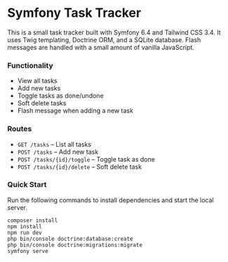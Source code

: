 # Symfony Task Tracker
This is a small task tracker built with Symfony 6.4 and Tailwind CSS 3.4. It uses Twig templating, Doctrine ORM, and a SQLite database. Flash messages are handled with a small amount of vanilla JavaScript.

### Functionality
- View all tasks
- Add new tasks
- Toggle tasks as done/undone
- Soft delete tasks
- Flash message when adding a new task

### Routes
- `GET /tasks` – List all tasks
- `POST /tasks` – Add new task
- `POST /tasks/{id}/toggle` – Toggle task as done
- `POST /tasks/{id}/delete` – Soft delete task

### Quick Start
Run the following commands to install dependencies and start the local server.
```
composer install          
npm install
npm run dev
php bin/console doctrine:database:create
php bin/console doctrine:migrations:migrate
symfony serve
```
